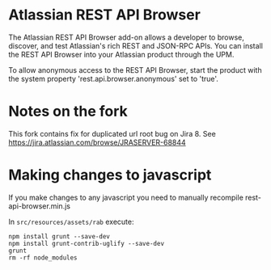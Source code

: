 Atlassian REST API Browser
==========================

The Atlassian REST API Browser add-on allows a developer to browse, discover, and test Atlassian's rich REST and JSON-RPC APIs. You can install the REST API Browser into your Atlassian product through the UPM.

To allow anonymous access to the REST API Browser, start the product with the system property 'rest.api.browser.anonymous' set to 'true'.



Notes on the fork
=================

This fork contains fix for duplicated url root bug on Jira 8.
See https://jira.atlassian.com/browse/JRASERVER-68844


Making changes to javascript
============================

If you make changes to any javascript you need to manually recompile rest-api-browser.min.js 

In `src/resources/assets/rab` execute:

~~~
npm install grunt --save-dev
npm install grunt-contrib-uglify --save-dev
grunt     
rm -rf node_modules
~~~

